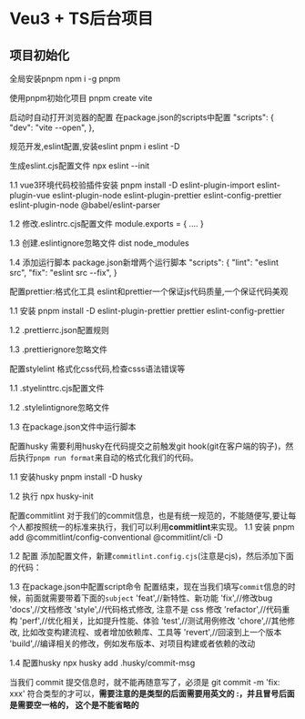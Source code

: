 # Veu3 + TS后台项目

## 项目初始化

全局安装pnpm
npm i -g pnpm

使用pnpm初始化项目
pnpm create vite

启动时自动打开浏览器的配置
在package.json的scripts中配置
"scripts": {
"dev": "vite --open",
},

规范开发,eslint配置,安装eslint
pnpm i eslint -D

生成eslint.cjs配置文件
npx eslint --init

1.1 vue3环境代码校验插件安装
pnpm install -D eslint-plugin-import eslint-plugin-vue eslint-plugin-node eslint-plugin-prettier eslint-config-prettier eslint-plugin-node @babel/eslint-parser

1.2 修改.eslintrc.cjs配置文件
module.exports = {
....
}

1.3 创建.eslintignore忽略文件
dist
node_modules

1.4 添加运行脚本
package.json新增两个运行脚本
"scripts": {
"lint": "eslint src",
"fix": "eslint src --fix",
}

配置prettier:格式化工具
eslint和prettier一个保证js代码质量,一个保证代码美观

1.1 安装
pnpm install -D eslint-plugin-prettier prettier eslint-config-prettier

1.2 .prettierrc.json配置规则

1.3 .prettierignore忽略文件

配置stylelint
格式化css代码,检查csss语法错误等

1.1 .styelinttrc.cjs配置文件

1.2 .stylelintignore忽略文件

1.3 在package.json文件中运行脚本

配置husky
需要利用husky在代码提交之前触发git hook(git在客户端的钩子)，然后执行`pnpm run format`来自动的格式化我们的代码。

1.1 安装husky
pnpm install -D husky

1.2 执行
npx husky-init

配置commitlint
对于我们的commit信息，也是有统一规范的，不能随便写,要让每个人都按照统一的标准来执行，我们可以利用**commitlint**来实现。
1.1 安装
pnpm add @commitlint/config-conventional @commitlint/cli -D

1.2 配置
添加配置文件，新建`commitlint.config.cjs`(注意是cjs)，然后添加下面的代码：

1.3 在package.json中配置script命令
配置结束，现在当我们填写`commit`信息的时候，前面就需要带着下面的`subject`
'feat',//新特性、新功能
'fix',//修改bug
'docs',//文档修改
'style',//代码格式修改, 注意不是 css 修改
'refactor',//代码重构
'perf',//优化相关，比如提升性能、体验
'test',//测试用例修改
'chore',//其他修改, 比如改变构建流程、或者增加依赖库、工具等
'revert',//回滚到上一个版本
'build',//编译相关的修改，例如发布版本、对项目构建或者依赖的改动

1.4 配置husky
npx husky add .husky/commit-msg 

当我们 commit 提交信息时，就不能再随意写了，必须是 git commit -m 'fix: xxx' 
符合类型的才可以，**需要注意的是类型的后面需要用英文的 :，并且冒号后面是需要空一格的，
这个是不能省略的**

















